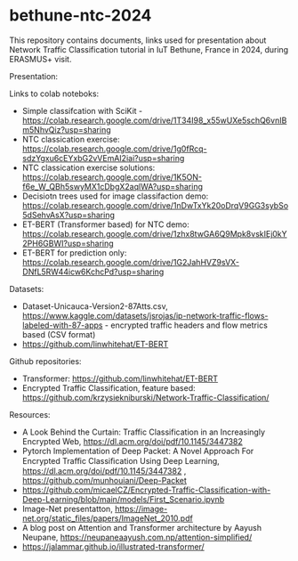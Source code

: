 # bethune-ntc-2024

This repository contains documents, links used for presentation about Network Traffic Classification tutorial in IuT Bethune, France in 2024, during ERASMUS+ visit.

Presentation:

Links to colab noteboks:
 * Simple classifcation with SciKit - https://colab.research.google.com/drive/1T34I98_x55wUXe5schQ6vnIBm5NhvQiz?usp=sharing
 * NTC classication exercise: https://colab.research.google.com/drive/1g0fRcq-sdzYgxu6cEYxbG2vVEmAI2iai?usp=sharing
 * NTC classication exercise solutions:  https://colab.research.google.com/drive/1K5ON-f6e_W_QBh5swyMX1cDbgX2aqlWA?usp=sharing
 * Decisiotn trees used for image classifaction demo: https://colab.research.google.com/drive/1nDwTxYk20oDrqV9GG3sybSo5dSehvAsX?usp=sharing
 * ET-BERT (Transformer based) for NTC demo: https://colab.research.google.com/drive/1zhx8twGA6Q9Mpk8vskIEj0kY2PH6GBWI?usp=sharing
 * ET-BERT for prediction only: https://colab.research.google.com/drive/1G2JahHVZ9sVX-DNfL5RW44icw6KchcPd?usp=sharing

Datasets:

 * Dataset-Unicauca-Version2-87Atts.csv, https://www.kaggle.com/datasets/jsrojas/ip-network-traffic-flows-labeled-with-87-apps - encrypted traffic headers and flow metrics based (CSV format)
 * https://github.com/linwhitehat/ET-BERT

Github repositories:

 * Transformer: https://github.com/linwhitehat/ET-BERT
 * Encrypted Traffic Classification, feature based: https://github.com/krzysiekniburski/Network-Traffic-Classification/

Resources:

* A Look Behind the Curtain: Traffic Classification in an Increasingly Encrypted Web, https://dl.acm.org/doi/pdf/10.1145/3447382
* Pytorch Implementation of Deep Packet: A Novel Approach For Encrypted Traﬃc Classiﬁcation Using Deep Learning, https://dl.acm.org/doi/pdf/10.1145/3447382 , https://github.com/munhouiani/Deep-Packet
* https://github.com/micaelCZ/Encrypted-Traffic-Classification-with-Deep-Learning/blob/main/models/First_Scenario.ipynb
* Image-Net presentatton, https://image-net.org/static_files/papers/ImageNet_2010.pdf
* A blog post on Attention and Transformer architecture by Aayush Neupane, https://neupaneaayush.com.np/attention-simplified/
* https://jalammar.github.io/illustrated-transformer/
